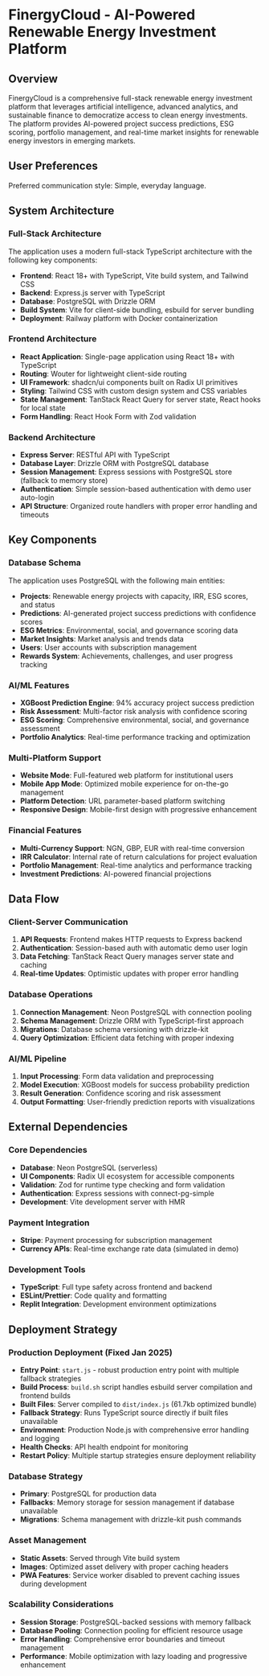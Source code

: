 # FinergyCloud - AI-Powered Renewable Energy Investment Platform

## Overview

FinergyCloud is a comprehensive full-stack renewable energy investment platform that leverages artificial intelligence, advanced analytics, and sustainable finance to democratize access to clean energy investments. The platform provides AI-powered project success predictions, ESG scoring, portfolio management, and real-time market insights for renewable energy investors in emerging markets.

## User Preferences

Preferred communication style: Simple, everyday language.

## System Architecture

### Full-Stack Architecture
The application uses a modern full-stack TypeScript architecture with the following key components:
- **Frontend**: React 18+ with TypeScript, Vite build system, and Tailwind CSS
- **Backend**: Express.js server with TypeScript
- **Database**: PostgreSQL with Drizzle ORM
- **Build System**: Vite for client-side bundling, esbuild for server bundling
- **Deployment**: Railway platform with Docker containerization

### Frontend Architecture
- **React Application**: Single-page application using React 18+ with TypeScript
- **Routing**: Wouter for lightweight client-side routing
- **UI Framework**: shadcn/ui components built on Radix UI primitives
- **Styling**: Tailwind CSS with custom design system and CSS variables
- **State Management**: TanStack React Query for server state, React hooks for local state
- **Form Handling**: React Hook Form with Zod validation

### Backend Architecture
- **Express Server**: RESTful API with TypeScript
- **Database Layer**: Drizzle ORM with PostgreSQL database
- **Session Management**: Express sessions with PostgreSQL store (fallback to memory store)
- **Authentication**: Simple session-based authentication with demo user auto-login
- **API Structure**: Organized route handlers with proper error handling and timeouts

## Key Components

### Database Schema
The application uses PostgreSQL with the following main entities:
- **Projects**: Renewable energy projects with capacity, IRR, ESG scores, and status
- **Predictions**: AI-generated project success predictions with confidence scores
- **ESG Metrics**: Environmental, social, and governance scoring data
- **Market Insights**: Market analysis and trends data
- **Users**: User accounts with subscription management
- **Rewards System**: Achievements, challenges, and user progress tracking

### AI/ML Features
- **XGBoost Prediction Engine**: 94% accuracy project success prediction
- **Risk Assessment**: Multi-factor risk analysis with confidence scoring
- **ESG Scoring**: Comprehensive environmental, social, and governance assessment
- **Portfolio Analytics**: Real-time performance tracking and optimization

### Multi-Platform Support
- **Website Mode**: Full-featured web platform for institutional users
- **Mobile App Mode**: Optimized mobile experience for on-the-go management
- **Platform Detection**: URL parameter-based platform switching
- **Responsive Design**: Mobile-first design with progressive enhancement

### Financial Features
- **Multi-Currency Support**: NGN, GBP, EUR with real-time conversion
- **IRR Calculator**: Internal rate of return calculations for project evaluation
- **Portfolio Management**: Real-time analytics and performance tracking
- **Investment Predictions**: AI-powered financial projections

## Data Flow

### Client-Server Communication
1. **API Requests**: Frontend makes HTTP requests to Express backend
2. **Authentication**: Session-based auth with automatic demo user login
3. **Data Fetching**: TanStack React Query manages server state and caching
4. **Real-time Updates**: Optimistic updates with proper error handling

### Database Operations
1. **Connection Management**: Neon PostgreSQL with connection pooling
2. **Schema Management**: Drizzle ORM with TypeScript-first approach
3. **Migrations**: Database schema versioning with drizzle-kit
4. **Query Optimization**: Efficient data fetching with proper indexing

### AI/ML Pipeline
1. **Input Processing**: Form data validation and preprocessing
2. **Model Execution**: XGBoost models for success probability prediction
3. **Result Generation**: Confidence scoring and risk assessment
4. **Output Formatting**: User-friendly prediction reports with visualizations

## External Dependencies

### Core Dependencies
- **Database**: Neon PostgreSQL (serverless)
- **UI Components**: Radix UI ecosystem for accessible components
- **Validation**: Zod for runtime type checking and form validation
- **Authentication**: Express sessions with connect-pg-simple
- **Development**: Vite development server with HMR

### Payment Integration
- **Stripe**: Payment processing for subscription management
- **Currency APIs**: Real-time exchange rate data (simulated in demo)

### Development Tools
- **TypeScript**: Full type safety across frontend and backend
- **ESLint/Prettier**: Code quality and formatting
- **Replit Integration**: Development environment optimizations

## Deployment Strategy

### Production Deployment (Fixed Jan 2025)
- **Entry Point**: `start.js` - robust production entry point with multiple fallback strategies
- **Build Process**: `build.sh` script handles esbuild server compilation and frontend builds
- **Built Files**: Server compiled to `dist/index.js` (61.7kb optimized bundle)
- **Fallback Strategy**: Runs TypeScript source directly if built files unavailable
- **Environment**: Production Node.js with comprehensive error handling and logging
- **Health Checks**: API health endpoint for monitoring
- **Restart Policy**: Multiple startup strategies ensure deployment reliability

### Database Strategy
- **Primary**: PostgreSQL for production data
- **Fallbacks**: Memory storage for session management if database unavailable
- **Migrations**: Schema management with drizzle-kit push commands

### Asset Management
- **Static Assets**: Served through Vite build system
- **Images**: Optimized asset delivery with proper caching headers
- **PWA Features**: Service worker disabled to prevent caching issues during development

### Scalability Considerations
- **Session Storage**: PostgreSQL-backed sessions with memory fallback
- **Database Pooling**: Connection pooling for efficient resource usage
- **Error Handling**: Comprehensive error boundaries and timeout management
- **Performance**: Mobile optimization with lazy loading and progressive enhancement
